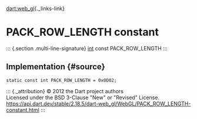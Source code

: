[dart:web\_gl](../../dart-web_gl/dart-web_gl-library){._links-link}

PACK\_ROW\_LENGTH constant
==========================

::: {.section .multi-line-signature}
[int](../../dart-core/int-class) const PACK\_ROW\_LENGTH
:::

Implementation {#source}
--------------

``` {.language-dart data-language="dart"}
static const int PACK_ROW_LENGTH = 0x0D02;
```

::: {._attribution}
© 2012 the Dart project authors\
Licensed under the BSD 3-Clause \"New\" or \"Revised\" License.\
<https://api.dart.dev/stable/2.18.5/dart-web_gl/WebGL/PACK_ROW_LENGTH-constant.html>
:::
